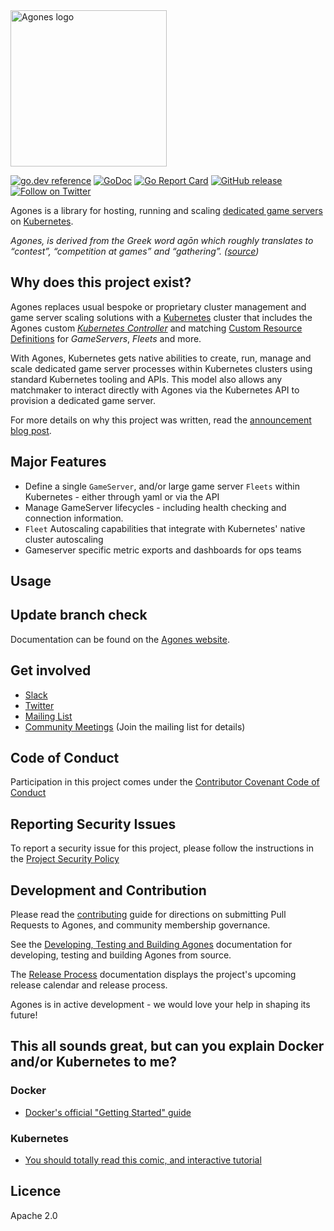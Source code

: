 <img src="./docs/agones.png" alt="Agones logo" width="250px" height="250px" />

[![go.dev reference](https://img.shields.io/badge/go.dev-reference-007d9c?logo=go&logoColor=white&style=flat-square)](https://pkg.go.dev/agones.dev/agones)
[![GoDoc](https://godoc.org/agones.dev/agones?status.svg)](https://godoc.org/agones.dev/agones)
[![Go Report Card](https://goreportcard.com/badge/github.com/googleforgames/agones)](https://goreportcard.com/report/github.com/googleforgames/agones)
[![GitHub release](https://img.shields.io/github/release/googleforgames/agones.svg)](https://github.com/googleforgames/agones/releases)
[![Follow on Twitter](https://img.shields.io/twitter/follow/agonesdev.svg?style=social&logo=twitter)](https://twitter.com/intent/follow?screen_name=agonesdev)

Agones is a library for hosting, running and scaling [dedicated game servers](https://en.wikipedia.org/wiki/Game_server#Dedicated_server) on [Kubernetes](https://kubernetes.io).

_Agones, is derived from the Greek word agōn which roughly translates to “contest”, “competition at games” and “gathering”.
([source](https://www.merriam-webster.com/dictionary/agones))_

## Why does this project exist?
Agones replaces usual bespoke or proprietary cluster management and game server scaling solutions with a [Kubernetes](https://kubernetes.io/) cluster
that includes the Agones custom _[Kubernetes Controller](https://kubernetes.io/docs/concepts/api-extension/custom-resources/#custom-controllers)_ and matching [Custom Resource Definitions](https://kubernetes.io/docs/concepts/api-extension/custom-resources/#customresourcedefinitions) for _GameServers_, _Fleets_ and more.

With Agones, Kubernetes gets native abilities to create, run, manage and scale dedicated game server processes within Kubernetes clusters using standard Kubernetes tooling and APIs. This model also allows any matchmaker to interact directly with Agones via the Kubernetes API to provision a dedicated game server.

For more details on why this project was written, read the
[announcement blog post](https://cloudplatform.googleblog.com/2018/03/introducing-Agones-open-source-multiplayer-dedicated-game-server-hosting-built-on-Kubernetes.html).

## Major Features
- Define a single `GameServer`, and/or large game server `Fleets` within Kubernetes - either through yaml or via the API
- Manage GameServer lifecycles - including health checking and connection information.
- `Fleet` Autoscaling capabilities that integrate with Kubernetes' native cluster autoscaling
- Gameserver specific metric exports and dashboards for ops teams

## Usage
## Update branch check
Documentation can be found on the [Agones website](https://agones.dev/site/docs/).

## Get involved

- [Slack](https://join.slack.com/t/agones/shared_invite/enQtMzE5NTE0NzkyOTk1LWU3ODAyZjdjMjNlYWIxZTAwODkxMGY3YWEyZjNjMjc4YWM1Zjk0OThlMGU2ZmUyMzRlMDljNDJiNmZlMGQ1M2U)
- [Twitter](https://twitter.com/agonesdev)
- [Mailing List](https://groups.google.com/forum/#!forum/agones-discuss)
- [Community Meetings](https://www.youtube.com/playlist?list=PLhkWKwFGACw2dFpdmwxOyUCzlGP2-n7uF) (Join the mailing
  list for details)

## Code of Conduct

Participation in this project comes under the [Contributor Covenant Code of Conduct](code-of-conduct.md)

## Reporting Security Issues

To report a security issue for this project, please follow the instructions in
the [Project Security Policy](.github/SECURITY.md)

## Development and Contribution

Please read the [contributing](CONTRIBUTING.md) guide for directions on submitting Pull Requests to Agones, and community membership governance.

See the [Developing, Testing and Building Agones](build/README.md) documentation for developing, testing and building Agones from source.

The [Release Process](docs/governance/release_process.md) documentation displays the project's upcoming release calendar and release process.

Agones is in active development - we would love your help in shaping its future!

## This all sounds great, but can you explain Docker and/or Kubernetes to me?

### Docker
- [Docker's official "Getting Started" guide](https://docs.docker.com/get-started/)

### Kubernetes
- [You should totally read this comic, and interactive tutorial](https://cloud.google.com/kubernetes-engine/kubernetes-comic/)

## Licence

Apache 2.0
